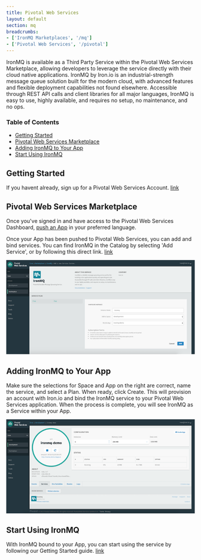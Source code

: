 ```yaml
---
title: Pivotal Web Services
layout: default
section: mq
breadcrumbs:
- ['IronMQ Marketplaces', '/mq']
- ['Pivotal Web Services', '/pivotal']
---
```


IronMQ is available as a Third Party Service within the Pivotal Web Services Marketplace, allowing developers to leverage the service directly with their cloud native applications. IronMQ by Iron.io is an industrial-strength message queue solution built for the modern cloud, with advanced features and flexible deployment capabilities not found elsewhere. Accessible through REST API calls and client libraries for all major languages, IronMQ is easy to use, highly available, and requires no setup, no maintenance, and no ops.

<section id="toc">
  <h3>Table of Contents</h3>
  <ul>
    <li><a href="#getting_started">Getting Started</a></li>
    <li><a href="#marketplace">Pivotal Web Services Marketplace</a></li>
    <li><a href="#bind">Adding IronMQ to Your App</a></li>
    <li><a href="#start">Start Using IronMQ</a></li>
  </ul>
</section>

<h2 id="getting_started">Getting Started</h2>
If you havent already, sign up for a Pivotal Web Services Account. <a href="https://console.run.pivotal.io/register">link</a>

<h2 id="marketplace">Pivotal Web Services Marketplace</h2>
Once you've signed in and have access to the Pivotal Web Services Dashboard, <a href="http://docs.run.pivotal.io/devguide/deploy-apps/deploy-app.html#push">push an App</a> in your preferred language.

Once your App has been pushed to Pivotal Web Services, you can add and bind services. You can find IronMQ in the Catalog by selecting 'Add Service', or by following this direct link. <a href="https://console.run.pivotal.io/marketplace/ironmq">link</a> 

<img src="/images/mq/pivotal/ironmq-marketplace.png" alt="IronMQ on Pivotal Web Services Marketplace">

<h2 id="bind">Adding IronMQ to Your App</h2>

Make sure the selections for Space and App on the right are correct, name the service, and select a Plan. When ready, click Create. This will provision an account with Iron.io and bind the IronMQ service to your Pivotal Web Services application. When the process is complete, you will see IronMQ as a Service within your App.

<img src="/images/mq/pivotal/ironmq-service.png" alt="IronMQ service on Pivotal Web Services">

<h2 id="start">Start Using IronMQ</h2>

With IronMQ bound to your App, you can start using the service by following our Getting Started guide. <a href="http://dev.iron.io/mq/getting_started/">link</a>